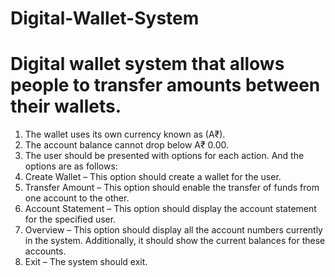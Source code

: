 # Digital-Wallet-System

# Digital wallet system that allows people to transfer amounts between their wallets.
  1. The wallet uses its own currency known as (A₹).<br/>
  2. The account balance cannot drop below A₹ 0.00. <br/>
  3. The user should be presented with options for each action. And the options are as follows:<br/>
  4. Create Wallet – This option should create a wallet for the user.<br/>
  5. Transfer Amount – This option should enable the transfer of funds from one account to the other.<br/>
  6. Account Statement – This option should display the account statement for the specified user.<br/>
  7. Overview – This option should display all the account numbers currently in the system. Additionally, it should show the current balances for these accounts.<br/>
  8. Exit – The system should exit.<br/>
